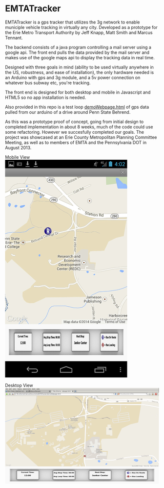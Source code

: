 EMTATracker
===========

EMTATracker is a gps tracker that utilizes the 3g network to enable municiple vehicle tracking in virtually any city.
Developed as a prototype for the Erie Metro Transport Authority by Jeff Knapp, Matt Smith and Marcus Tennant.

The backend consists of a java program controlling a mail server using a google api.
The front end pulls the data provided by the mail server and makes use of the google maps api to display the tracking data in real time.

Designed with three goals in mind (ability to be used virtually anywhere in the US, robustness, and ease of installation), the only hardware needed is an Arduino with gps and 3g module, and a 5v power connection on whatever bus subway etc, you're tracking.

The front end is designed for both desktop and mobile in Javascript and HTML5 so no app installation is needed. 

Also provided in this repo is a test loop [demoWebpage.html](./demoWebpage.html) of gps data pulled from our arduino of a drive around Penn State Behrend.

As this was a prototype proof of concept, going from initial design to completed implementation in about 8 weeks, much of the code could use some refactoring. However we succesfully completed our goals. The project was showcased at an Erie County Metropolitan Planning Committee Meeting, as well as to members of EMTA and the Pennsylvania DOT in August 2013.

Mobile View            
![screenshot](./AndroidTest.jpg)

Desktop View
![screenshot](./DesktopTest.jpg)
